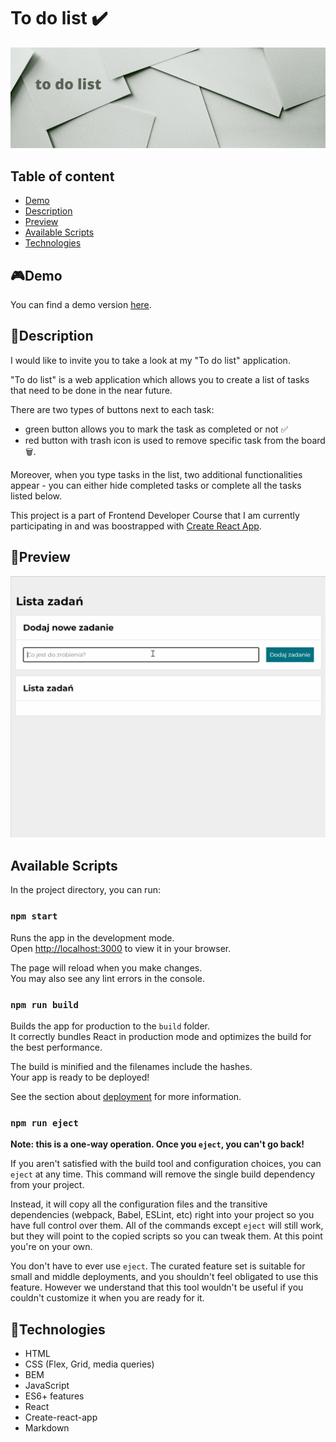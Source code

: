# To do list ✔️

![Headline](https://github.com/bartekdbc/to-do-list/blob/master/images/headline.png)
## Table of content 

- [Demo](#demo)
- [Description](#description)
- [Preview](#preview)
- [Available Scripts](#available-scripts)
- [Technologies](#technologies)

## 🎮Demo 

You can find a demo version [here](https://bartekdbc.github.io/to-do-list-react/).

## 📖Description

I would like to invite you to take a look at my "To do list" application.

"To do list" is a web application which allows you to create a list of tasks that need to be done in the near future. 

There are two types of buttons next to each task:
- green button allows you to mark the task as completed or not ✅
- red button with trash icon is used to remove specific task from the board 🗑️.

Moreover, when you type tasks in the list, two additional functionalities appear - you can either hide completed tasks or complete all the tasks listed below.

This project is a part of Frontend Developer Course that I am currently participating in and was boostrapped with [Create React App](https://github.com/facebook/create-react-app).

## 👀Preview

![Preview](https://github.com/bartekdbc/to-do-list/blob/master/images/Preview.gif)


## Available Scripts

In the project directory, you can run:

### `npm start`

Runs the app in the development mode.\
Open [http://localhost:3000](http://localhost:3000) to view it in your browser.

The page will reload when you make changes.\
You may also see any lint errors in the console.

### `npm run build`

Builds the app for production to the `build` folder.\
It correctly bundles React in production mode and optimizes the build for the best performance.

The build is minified and the filenames include the hashes.\
Your app is ready to be deployed!

See the section about [deployment](https://facebook.github.io/create-react-app/docs/deployment) for more information.

### `npm run eject`

**Note: this is a one-way operation. Once you `eject`, you can't go back!**

If you aren't satisfied with the build tool and configuration choices, you can `eject` at any time. This command will remove the single build dependency from your project.

Instead, it will copy all the configuration files and the transitive dependencies (webpack, Babel, ESLint, etc) right into your project so you have full control over them. All of the commands except `eject` will still work, but they will point to the copied scripts so you can tweak them. At this point you're on your own.

You don't have to ever use `eject`. The curated feature set is suitable for small and middle deployments, and you shouldn't feel obligated to use this feature. However we understand that this tool wouldn't be useful if you couldn't customize it when you are ready for it.

## 🤖Technologies

- HTML
- CSS (Flex, Grid, media queries)
- BEM
- JavaScript
- ES6+ features
- React
- Create-react-app
- Markdown
